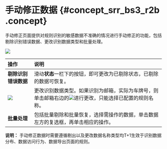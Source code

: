 # 手动修正数据 {#concept_srr_bs3_r2b .concept}

手动修正页面提供对规则识别的敏感数据不准确的情况进行手动修正的功能，包括剔除识别错误数据、更改识别数据类型和批量处理。

![](http://static-aliyun-doc.oss-cn-hangzhou.aliyuncs.com/assets/img/17059/15500398178853_zh-CN.png)

|操作|说明|
|:-|:-|
|**剔除识别错误数据**|滑动**状态**一栏下的按钮，即可更改为已剔除状态，已剔除的数据可恢复。|
|![](http://static-aliyun-doc.oss-cn-hangzhou.aliyuncs.com/assets/img/17059/15500398178854_zh-CN.png)|更改识别数据类型。如果识别为邮箱，实际为车牌号，则单击邮箱右边的![](http://static-aliyun-doc.oss-cn-hangzhou.aliyuncs.com/assets/img/17059/15500398178854_zh-CN.png)进行更改，只能选择已配置的规则名称。|
|**批量处理**|包括批量剔除和批量恢复，选择需操作的数据，单击数据左方的复选框，再单击相应的操作。|

**说明：** 手动修正数据时需要遵循剔出以及更改数据名称类型均T+1生效于识别数据分布、数据访问行为、数据导出页面的规则。


